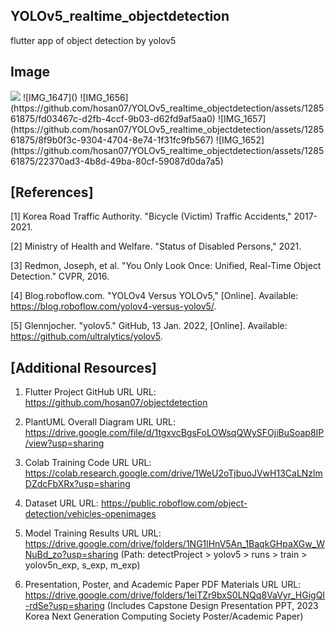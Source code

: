 ## YOLOv5_realtime_objectdetection
flutter app of object detection by yolov5

## Image
<img src = "https://github.com/hosan07/YOLOv5_realtime_objectdetection/assets/128561875/78085504-1539-4dd7-b253-f85033d114d4" width="width size%" height="height size%">
![IMG_1647]()
![IMG_1656](https://github.com/hosan07/YOLOv5_realtime_objectdetection/assets/128561875/fd03467c-d2fb-4ccf-9b03-d62fd9af5aa0)
![IMG_1657](https://github.com/hosan07/YOLOv5_realtime_objectdetection/assets/128561875/8f9b0f3c-9304-4704-8e74-1f31fc9fb567)
![IMG_1652](https://github.com/hosan07/YOLOv5_realtime_objectdetection/assets/128561875/22370ad3-4b8d-49ba-80cf-59087d0da7a5)


## [References]

[1] Korea Road Traffic Authority. "Bicycle (Victim) Traffic Accidents," 2017-2021.

[2] Ministry of Health and Welfare. "Status of Disabled Persons," 2021.

[3] Redmon, Joseph, et al. "You Only Look Once: Unified, Real-Time Object Detection." CVPR, 2016.

[4] Blog.roboflow.com. "YOLOv4 Versus YOLOv5," [Online]. Available: https://blog.roboflow.com/yolov4-versus-yolov5/.

[5] Glennjocher. "yolov5." GitHub, 13 Jan. 2022, [Online]. Available: https://github.com/ultralytics/yolov5.


## [Additional Resources]

1. Flutter Project GitHub URL
URL: https://github.com/hosan07/objectdetection

2. PlantUML Overall Diagram URL
URL: https://drive.google.com/file/d/1tgxvcBgsFoLOWsqQWySFOjiBuSoap8IP/view?usp=sharing

3. Colab Training Code URL
URL: https://colab.research.google.com/drive/1WeU2oTjbuoJVwH13CaLNzlmDZdcFbXRx?usp=sharing

4. Dataset URL
URL: https://public.roboflow.com/object-detection/vehicles-openimages

5. Model Training Results URL
URL: https://drive.google.com/drive/folders/1NG1lHnV5An_1BaqkGHpaXGw_WNuBd_zo?usp=sharing
(Path: detectProject > yolov5 > runs > train > yolov5n_exp, s_exp, m_exp)

6. Presentation, Poster, and Academic Paper PDF Materials URL
URL: https://drive.google.com/drive/folders/1eiTZr9bxS0LNQq8VaVyr_HGigQI-rdSe?usp=sharing
(Includes Capstone Design Presentation PPT, 2023 Korea Next Generation Computing Society Poster/Academic Paper)


